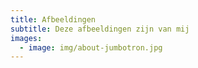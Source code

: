 ```yaml
---
title: Afbeeldingen
subtitle: Deze afbeeldingen zijn van mij
images:
  - image: img/about-jumbotron.jpg
---
```

